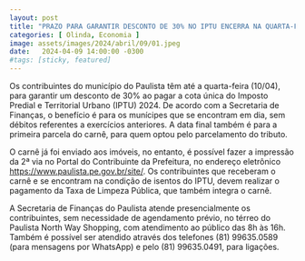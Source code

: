 ```yaml
---
layout: post
title: "PRAZO PARA GARANTIR DESCONTO DE 30% NO IPTU ENCERRA NA QUARTA-FEIRA (10)"
categories: [ Olinda, Economia ]
image: assets/images/2024/abril/09/01.jpeg
date:   2024-04-09 14:00:00 -0300
#tags: [sticky, featured]
---
```

Os contribuintes do município do Paulista têm até a quarta-feira (10/04), para garantir um desconto de 30% ao pagar a cota única do Imposto Predial e Territorial Urbano (IPTU) 2024. De acordo com a Secretaria de Finanças, o benefício é para os munícipes que se encontram em dia, sem débitos referentes a exercícios anteriores. A data final também é para a primeira parcela do carnê, para quem optou pelo parcelamento do tributo. 

O carnê já foi enviado aos imóveis, no entanto, é possível fazer a impressão da 2ª via no Portal do Contribuinte da Prefeitura, no endereço eletrônico https://www.paulista.pe.gov.br/site/. Os contribuintes que receberam o carnê e se encontram na condição de isentos do IPTU, devem realizar o pagamento da Taxa de Limpeza Pública, que também integra o carnê. 

A Secretaria de Finanças do Paulista atende presencialmente os contribuintes, sem necessidade de agendamento prévio, no térreo do Paulista North Way Shopping, com atendimento ao público das 8h às 16h. Também é possível ser atendido através dos telefones (81) 99635.0589 (para mensagens por WhatsApp) e pelo (81) 99635.0491, para ligações.